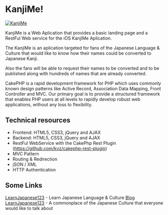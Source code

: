 KanjiMe! 
========

[![KanjiMe](http://kanjime.learnjapanese123.com/ico/icon-114.png)](http://kanjime.learnjapanese123.com)

KanjiMe is a Web Aplication that provides a basic landing page and a RestFul Web service for the iOS KanjiMe Aplication.

The KanjiMe is an aplication targeted for fans of the Japanese Language & Culture that would like to know how their names could be converted to Japanese Kanji. 

Also the fans will be able to request their names to be converted and to be published along with hundreds of names that are already converted.

CakePHP is a rapid development framework for PHP which uses commonly known design patterns like Active Record, Association Data Mapping, Front Controller and MVC.
Our primary goal is to provide a structured framework that enables PHP users at all levels to rapidly develop robust web applications, without any loss to flexibility.


Technical resources
-------------------

* Frontend: HTML5, CSS3, jQuery and AJAX
* Backend: HTML5, CSS3, jQuery and AJAX
* RestFul WebService with the CakePhp Rest Plugin (https://github.com/kvz/cakephp-rest-plugin)
* MVC Pattern
* Routing & Redirection
* jSON / XML
* HTTP Authentication 

Some Links
----------------

[LearnJapanese123](http://www.learnjapanese123.com/) - Learn Japanese Language & Culture
[Blog LearnJapanese123](http://blog.learnjapanese123.com/) - A commonplace of the Japanese Culture that everyone would like to talk about

